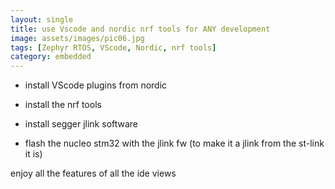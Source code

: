 ```yaml
---
layout: single
title: use Vscode and nordic nrf tools for ANY development
image: assets/images/pic06.jpg
tags: [Zephyr RTOS, VScode, Nordic, nrf tools]
category: embedded
---
```



- install VScode plugins from nordic
- install the nrf tools
- install segger jlink software

- flash the nucleo stm32 with the jlink fw (to make it a jlink from the st-link it is)

enjoy all the features of all the ide views


